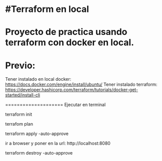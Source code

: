 
#Terraform en local
====================

Proyecto de practica usando terraform con docker en local.
=======
Previo: 
=======

Tener instalado en local docker: https://docs.docker.com/engine/install/ubuntu/
Tener instalado terraform: https://developer.hashicorp.com/terraform/tutorials/docker-get-started/install-cli

====================
Ejecutar en terminal


terraform init

terrafom plan

terraform apply -auto-approve

ir a browser y poner en la url: http://localhost:8080

terraform destroy -auto-approve
